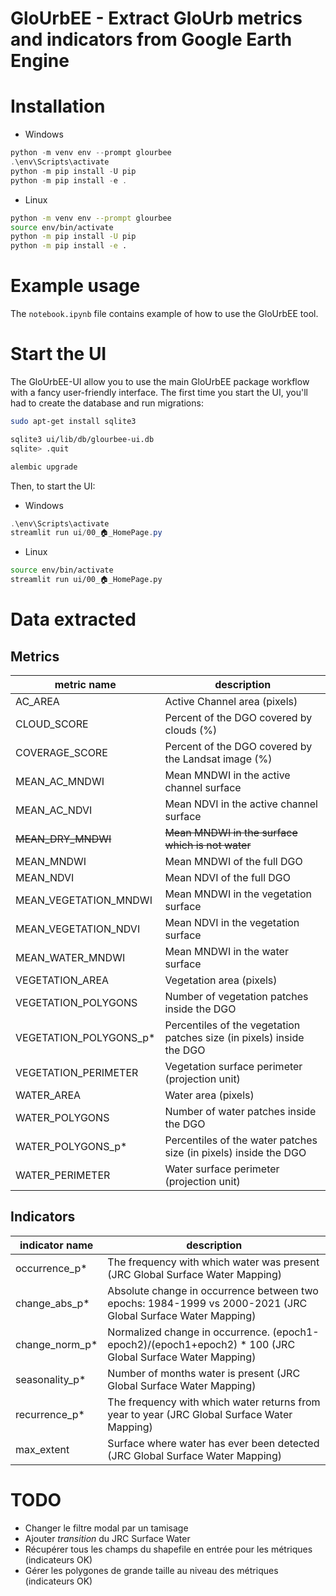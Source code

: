 # GloUrbEE - Extract GloUrb metrics and indicators from Google Earth Engine

# Installation

- Windows
```powershell
python -m venv env --prompt glourbee
.\env\Scripts\activate
python -m pip install -U pip
python -m pip install -e .
```

- Linux
```bash
python -m venv env --prompt glourbee
source env/bin/activate
python -m pip install -U pip
python -m pip install -e .
```

# Example usage

The `notebook.ipynb` file contains example of how to use the GloUrbEE tool.

# Start the UI

The GloUrbEE-UI allow you to use the main GloUrbEE package workflow with a fancy user-friendly interface.
The first time you start the UI, you'll had to create the database and run migrations:
```bash
sudo apt-get install sqlite3

sqlite3 ui/lib/db/glourbee-ui.db
sqlite> .quit

alembic upgrade
```

Then, to start the UI:
- Windows
```powershell
.\env\Scripts\activate
streamlit run ui/00_🏠_HomePage.py
```

- Linux
```bash
source env/bin/activate
streamlit run ui/00_🏠_HomePage.py
```

# Data extracted
## Metrics
| metric name | description |   
|---|---|
| AC_AREA | Active Channel area (pixels) |
| CLOUD_SCORE | Percent of the DGO covered by clouds (%) |
| COVERAGE_SCORE | Percent of the DGO covered by the Landsat image (%) |
| MEAN_AC_MNDWI | Mean MNDWI in the active channel surface |
| MEAN_AC_NDVI | Mean NDVI in the active channel surface |
| ~~MEAN_DRY_MNDWI~~ | ~~Mean MNDWI in the surface which is not water~~  |
| MEAN_MNDWI | Mean MNDWI of the full DGO |
| MEAN_NDVI| Mean NDVI of the full DGO |
| MEAN_VEGETATION_MNDWI | Mean MNDWI in the vegetation surface |
| MEAN_VEGETATION_NDVI | Mean NDVI in the vegetation surface |
| MEAN_WATER_MNDWI | Mean MNDWI in the water surface |
| VEGETATION_AREA | Vegetation area (pixels) |
| VEGETATION_POLYGONS | Number of vegetation patches inside the DGO |
| VEGETATION_POLYGONS_p* | Percentiles of the vegetation patches size (in pixels) inside the DGO |
| VEGETATION_PERIMETER | Vegetation surface perimeter (projection unit) |
| WATER_AREA | Water area (pixels) |
| WATER_POLYGONS | Number of water patches inside the DGO |
| WATER_POLYGONS_p* | Percentiles of the water patches size (in pixels) inside the DGO |
| WATER_PERIMETER | Water surface perimeter (projection unit) |

## Indicators
| indicator name | description |   
|---|---|
| occurrence_p* | The frequency with which water was present (JRC Global Surface Water Mapping) |
| change_abs_p* | Absolute change in occurrence between two epochs: 1984-1999 vs 2000-2021 (JRC Global Surface Water Mapping) |
| change_norm_p* | Normalized change in occurrence. (epoch1-epoch2)/(epoch1+epoch2) * 100 (JRC Global Surface Water Mapping) |
| seasonality_p* | Number of months water is present (JRC Global Surface Water Mapping) |
| recurrence_p* | The frequency with which water returns from year to year (JRC Global Surface Water Mapping) |
| max_extent | Surface where water has ever been detected (JRC Global Surface Water Mapping) |

# TODO
- Changer le filtre modal par un tamisage
- Ajouter *transition* du JRC Surface Water
- Récupérer tous les champs du shapefile en entrée pour les métriques (indicateurs OK)
- Gérer les polygones de grande taille au niveau des métriques (indicateurs OK)
